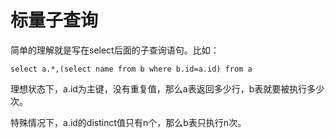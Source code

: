 # 标量子查询

简单的理解就是写在select后面的子查询语句。比如：

```
select a.*,(select name from b where b.id=a.id) from a
```

理想状态下，a.id为主键，没有重复值，那么a表返回多少行，b表就要被执行多少次。

特殊情况下，a.id的distinct值只有n个，那么b表只执行n次。

